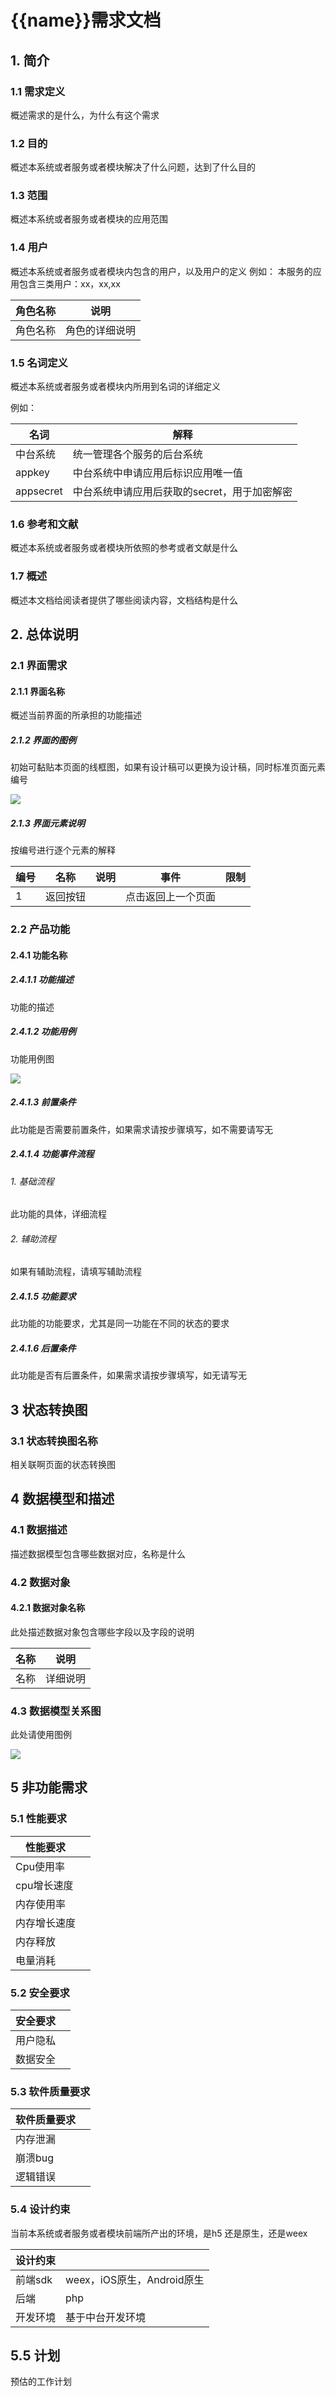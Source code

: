 # {{name}}需求文档

## 1. 简介
### 1.1 需求定义
概述需求的是什么，为什么有这个需求

### 1.2 目的
概述本系统或者服务或者模块解决了什么问题，达到了什么目的

### 1.3 范围
概述本系统或者服务或者模块的应用范围

### 1.4 用户
概述本系统或者服务或者模块内包含的用户，以及用户的定义
例如：
本服务的应用包含三类用户：xx，xx,xx

|角色名称|说明|
|-------|---|
|角色名称|角色的详细说明|


### 1.5 名词定义
概述本系统或者服务或者模块内所用到名词的详细定义

例如：

|名词|解释|
|---|---|
|中台系统|统一管理各个服务的后台系统|
|appkey|中台系统中申请应用后标识应用唯一值|
|appsecret|中台系统申请应用后获取的secret，用于加密解密|

### 1.6 参考和文献
概述本系统或者服务或者模块所依照的参考或者文献是什么

### 1.7 概述
概述本文档给阅读者提供了哪些阅读内容，文档结构是什么
## 2. 总体说明
### 2.1 界面需求
#### 2.1.1 界面名称
概述当前界面的所承担的功能描述

##### 2.1.2 界面的图例

初始可黏贴本页面的线框图，如果有设计稿可以更换为设计稿，同时标准页面元素编号

![](https://leanote.com/api/file/getImage?fileId=59b78802ab644142ce0020bf)

##### 2.1.3 界面元素说明

按编号进行逐个元素的解释

|编号|名称|说明|事件|限制|
|---|----|---|---|---|
|1|返回按钮||点击返回上一个页面||

### 2.2 产品功能
#### 2.4.1 功能名称
##### 2.4.1.1 功能描述
功能的描述
##### 2.4.1.2 功能用例

功能用例图

![](https://img2.ciurl.cn/flashsale/upload/xinfotek_upload/2017/09/12/1505216863693962.jpg)

##### 2.4.1.3 前置条件
此功能是否需要前置条件，如果需求请按步骤填写，如不需要请写无

##### 2.4.1.4 功能事件流程

###### 1. 基础流程
此功能的具体，详细流程

###### 2. 辅助流程
如果有辅助流程，请填写辅助流程

##### 2.4.1.5 功能要求
此功能的功能要求，尤其是同一功能在不同的状态的要求

##### 2.4.1.6 后置条件
此功能是否有后置条件，如果需求请按步骤填写，如无请写无

## 3 状态转换图

### 3.1 状态转换图名称
相关联啊页面的状态转换图


## 4 数据模型和描述
### 4.1 数据描述
描述数据模型包含哪些数据对应，名称是什么
### 4.2 数据对象
#### 4.2.1 数据对象名称

此处描述数据对象包含哪些字段以及字段的说明

|名称|说明|
|---|---|
|名称|详细说明|

### 4.3 数据模型关系图

此处请使用图例

![](https://leanote.com/api/file/getImage?fileId=59b6311eab64414ff300141d)

## 5 非功能需求
### 5.1 性能要求


|性能要求||
|---|---|
|Cpu使用率||
|cpu增长速度||
|内存使用率||
|内存增长速度||
|内存释放||
|电量消耗||


### 5.2 安全要求
|安全要求||
|---|---|
|用户隐私||
|数据安全||
### 5.3 软件质量要求
|软件质量要求||
|---|---|
|内存泄漏||
|崩溃bug||
|逻辑错误||
### 5.4 设计约束
当前本系统或者服务或者模块前端所产出的环境，是h5 还是原生，还是weex

|设计约束||
|---|---|
|前端sdk|weex，iOS原生，Android原生|
|后端|php|
|开发环境|基于中台开发环境|
## 5.5 计划

预估的工作计划


